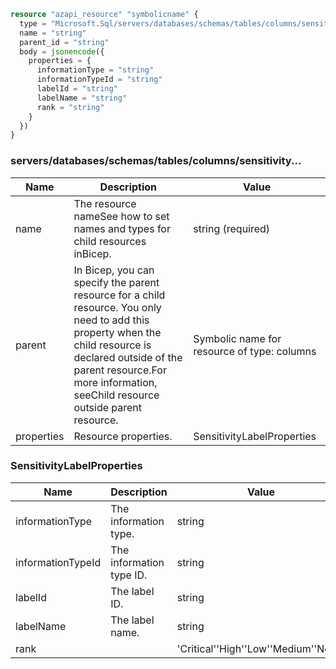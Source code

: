 ```terraform
resource "azapi_resource" "symbolicname" {
  type = "Microsoft.Sql/servers/databases/schemas/tables/columns/sensitivityLabels@2022-05-01-preview"
  name = "string"
  parent_id = "string"
  body = jsonencode({
    properties = {
      informationType = "string"
      informationTypeId = "string"
      labelId = "string"
      labelName = "string"
      rank = "string"
    }
  })
}

```

### servers/databases/schemas/tables/columns/sensitivity...

| Name | Description | Value |
|-|-|-|
| name | The resource nameSee how to set names and types for child resources inBicep. | string (required) |
| parent | In Bicep, you can specify the parent resource for a child resource. You only need to add this property when the child resource is declared outside of the parent resource.For more information, seeChild resource outside parent resource. | Symbolic name for resource of type: columns |
| properties | Resource properties. | SensitivityLabelProperties |


### SensitivityLabelProperties

| Name | Description | Value |
|-|-|-|
| informationType | The information type. | string |
| informationTypeId | The information type ID. | string |
| labelId | The label ID. | string |
| labelName | The label name. | string |
| rank |  | 'Critical''High''Low''Medium''None' |


